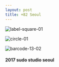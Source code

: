 ```yaml
---
layout: post
title: +82 Seoul
---
```


![label-square-01](https://user-images.githubusercontent.com/26464535/35778863-a4398164-0a07-11e8-8e6b-8c4d2082cc6a.png)


![circle-01](https://user-images.githubusercontent.com/26464535/35778769-258f07fe-0a06-11e8-8cf8-a0eaeabec973.png)


![barcode-13-02](https://user-images.githubusercontent.com/26464535/35778835-3b745e92-0a07-11e8-8a34-b8baeb489993.png)



#### 2017 sudo studio seoul
